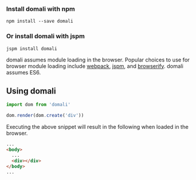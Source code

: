 ### Install domali with npm
`npm install --save domali`

### Or install domali with jspm
`jspm install domali`

domali assumes module loading in the browser. Popular choices to use for browser module loading include [webpack](https://webpack.github.io/), [jspm](http://jspm.io), and [browserify](http://browserify.org/). domali assumes ES6.

## Using domali

```javascript
import dom from 'domali'

dom.render(dom.create('div'))
```

Executing the above snippet will result in the following when loaded in the browser.

```html
...
<body>
  ...
  <div></div>
</body>
...
```

